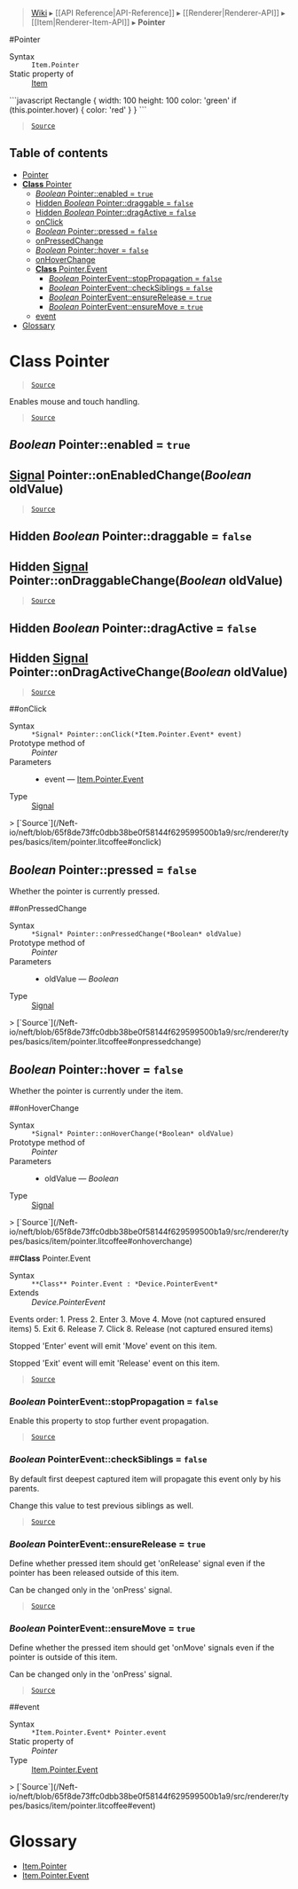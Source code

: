 > [Wiki](Home) ▸ [[API Reference|API-Reference]] ▸ [[Renderer|Renderer-API]] ▸ [[Item|Renderer-Item-API]] ▸ **Pointer**

#Pointer
<dl><dt>Syntax</dt><dd><code>Item.Pointer</code></dd><dt>Static property of</dt><dd><a href="/Neft-io/neft/wiki/API/Renderer-Item-API#class-item">Item</a></dd></dl>
```javascript
Rectangle {
    width: 100
    height: 100
    color: 'green'
    if (this.pointer.hover) {
        color: 'red'
    }
}
```

> [`Source`](/Neft-io/neft/blob/65f8de73ffc0dbb38be0f58144f629599500b1a9/src/renderer/types/basics/item/pointer.litcoffee#pointer)

## Table of contents
* [Pointer](#pointer)
* [**Class** Pointer](#class-pointer)
  * [*Boolean* Pointer::enabled = `true`](#boolean-pointerenabled--true)
  * [Hidden *Boolean* Pointer::draggable = `false`](#hidden-boolean-pointerdraggable--false)
  * [Hidden *Boolean* Pointer::dragActive = `false`](#hidden-boolean-pointerdragactive--false)
  * [onClick](#onclick)
  * [*Boolean* Pointer::pressed = `false`](#boolean-pointerpressed--false)
  * [onPressedChange](#onpressedchange)
  * [*Boolean* Pointer::hover = `false`](#boolean-pointerhover--false)
  * [onHoverChange](#onhoverchange)
  * [**Class** Pointer.Event](#class-pointerevent)
    * [*Boolean* PointerEvent::stopPropagation = `false`](#boolean-pointereventstoppropagation--false)
    * [*Boolean* PointerEvent::checkSiblings = `false`](#boolean-pointereventchecksiblings--false)
    * [*Boolean* PointerEvent::ensureRelease = `true`](#boolean-pointereventensurerelease--true)
    * [*Boolean* PointerEvent::ensureMove = `true`](#boolean-pointereventensuremove--true)
  * [event](#event)
* [Glossary](#glossary)

# **Class** Pointer

> [`Source`](/Neft-io/neft/blob/65f8de73ffc0dbb38be0f58144f629599500b1a9/src/renderer/types/basics/item/pointer.litcoffee#class-pointer)

Enables mouse and touch handling.

> [`Source`](/Neft-io/neft/blob/65f8de73ffc0dbb38be0f58144f629599500b1a9/src/renderer/types/basics/item/pointer.litcoffee#class-pointer)

## *Boolean* Pointer::enabled = `true`

## [Signal](/Neft-io/neft/wiki/API/Signal-API#class-signal) Pointer::onEnabledChange(*Boolean* oldValue)

> [`Source`](/Neft-io/neft/blob/65f8de73ffc0dbb38be0f58144f629599500b1a9/src/renderer/types/basics/item/pointer.litcoffee#boolean-pointerenabled--true-signal-pointeronenabledchangeboolean-oldvalue)

## Hidden *Boolean* Pointer::draggable = `false`

## Hidden [Signal](/Neft-io/neft/wiki/API/Signal-API#class-signal) Pointer::onDraggableChange(*Boolean* oldValue)

> [`Source`](/Neft-io/neft/blob/65f8de73ffc0dbb38be0f58144f629599500b1a9/src/renderer/types/basics/item/pointer.litcoffee#hidden-boolean-pointerdraggable--false-hidden-signal-pointerondraggablechangeboolean-oldvalue)

## Hidden *Boolean* Pointer::dragActive = `false`

## Hidden [Signal](/Neft-io/neft/wiki/API/Signal-API#class-signal) Pointer::onDragActiveChange(*Boolean* oldValue)

> [`Source`](/Neft-io/neft/blob/65f8de73ffc0dbb38be0f58144f629599500b1a9/src/renderer/types/basics/item/pointer.litcoffee#hidden-boolean-pointerdragactive--false-hidden-signal-pointerondragactivechangeboolean-oldvalue)

##onClick
<dl><dt>Syntax</dt><dd><code>&#x2A;Signal&#x2A; Pointer::onClick(&#x2A;Item.Pointer.Event&#x2A; event)</code></dd><dt>Prototype method of</dt><dd><i>Pointer</i></dd><dt>Parameters</dt><dd><ul><li>event — <a href="/Neft-io/neft/wiki/API/Renderer-Item.Pointer-API#class-pointerevent">Item.Pointer.Event</a></li></ul></dd><dt>Type</dt><dd><a href="/Neft-io/neft/wiki/API/Signal-API#class-signal">Signal</a></dd></dl>
> [`Source`](/Neft-io/neft/blob/65f8de73ffc0dbb38be0f58144f629599500b1a9/src/renderer/types/basics/item/pointer.litcoffee#onclick)

## *Boolean* Pointer::pressed = `false`

Whether the pointer is currently pressed.

##onPressedChange
<dl><dt>Syntax</dt><dd><code>&#x2A;Signal&#x2A; Pointer::onPressedChange(&#x2A;Boolean&#x2A; oldValue)</code></dd><dt>Prototype method of</dt><dd><i>Pointer</i></dd><dt>Parameters</dt><dd><ul><li>oldValue — <i>Boolean</i></li></ul></dd><dt>Type</dt><dd><a href="/Neft-io/neft/wiki/API/Signal-API#class-signal">Signal</a></dd></dl>
> [`Source`](/Neft-io/neft/blob/65f8de73ffc0dbb38be0f58144f629599500b1a9/src/renderer/types/basics/item/pointer.litcoffee#onpressedchange)

## *Boolean* Pointer::hover = `false`

Whether the pointer is currently under the item.

##onHoverChange
<dl><dt>Syntax</dt><dd><code>&#x2A;Signal&#x2A; Pointer::onHoverChange(&#x2A;Boolean&#x2A; oldValue)</code></dd><dt>Prototype method of</dt><dd><i>Pointer</i></dd><dt>Parameters</dt><dd><ul><li>oldValue — <i>Boolean</i></li></ul></dd><dt>Type</dt><dd><a href="/Neft-io/neft/wiki/API/Signal-API#class-signal">Signal</a></dd></dl>
> [`Source`](/Neft-io/neft/blob/65f8de73ffc0dbb38be0f58144f629599500b1a9/src/renderer/types/basics/item/pointer.litcoffee#onhoverchange)

##**Class** Pointer.Event
<dl><dt>Syntax</dt><dd><code>&#x2A;&#x2A;Class&#x2A;&#x2A; Pointer.Event : &#x2A;Device.PointerEvent&#x2A;</code></dd><dt>Extends</dt><dd><i>Device.PointerEvent</i></dd></dl>
Events order:
 1. Press
 2. Enter
 3. Move
 4. Move (not captured ensured items)
 5. Exit
 6. Release
 7. Click
 8. Release (not captured ensured items)

Stopped 'Enter' event will emit 'Move' event on this item.

Stopped 'Exit' event will emit 'Release' event on this item.

> [`Source`](/Neft-io/neft/blob/65f8de73ffc0dbb38be0f58144f629599500b1a9/src/renderer/types/basics/item/pointer.litcoffee#class-pointerevent)

### *Boolean* PointerEvent::stopPropagation = `false`

Enable this property to stop further event propagation.

> [`Source`](/Neft-io/neft/blob/65f8de73ffc0dbb38be0f58144f629599500b1a9/src/renderer/types/basics/item/pointer.litcoffee#boolean-pointereventstoppropagation--false)

### *Boolean* PointerEvent::checkSiblings = `false`

By default first deepest captured item will propagate this event only by his parents.

Change this value to test previous siblings as well.

> [`Source`](/Neft-io/neft/blob/65f8de73ffc0dbb38be0f58144f629599500b1a9/src/renderer/types/basics/item/pointer.litcoffee#boolean-pointereventchecksiblings--false)

### *Boolean* PointerEvent::ensureRelease = `true`

Define whether pressed item should get 'onRelease' signal even
if the pointer has been released outside of this item.

Can be changed only in the 'onPress' signal.

> [`Source`](/Neft-io/neft/blob/65f8de73ffc0dbb38be0f58144f629599500b1a9/src/renderer/types/basics/item/pointer.litcoffee#boolean-pointereventensurerelease--true)

### *Boolean* PointerEvent::ensureMove = `true`

Define whether the pressed item should get 'onMove' signals even
if the pointer is outside of this item.

Can be changed only in the 'onPress' signal.

> [`Source`](/Neft-io/neft/blob/65f8de73ffc0dbb38be0f58144f629599500b1a9/src/renderer/types/basics/item/pointer.litcoffee#boolean-pointereventensuremove--true)

##event
<dl><dt>Syntax</dt><dd><code>&#x2A;Item.Pointer.Event&#x2A; Pointer.event</code></dd><dt>Static property of</dt><dd><i>Pointer</i></dd><dt>Type</dt><dd><a href="/Neft-io/neft/wiki/API/Renderer-Item.Pointer-API#class-pointerevent">Item.Pointer.Event</a></dd></dl>
> [`Source`](/Neft-io/neft/blob/65f8de73ffc0dbb38be0f58144f629599500b1a9/src/renderer/types/basics/item/pointer.litcoffee#event)

# Glossary

- [Item.Pointer](#class-pointer)
- [Item.Pointer.Event](#class-pointerevent)

